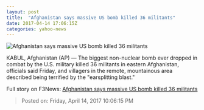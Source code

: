 ```yaml
---
layout: post
title:  "Afghanistan says massive US bomb killed 36 militants"
date: 2017-04-14 17:06:15Z
categories: yahoo-news
---
```


![Afghanistan says massive US bomb killed 36 militants](https://s.yimg.com/uu/api/res/1.2/A5kZaBTQTADbHhFqNd0Trw--/aD03MTc7dz0xMjc3O3NtPTE7YXBwaWQ9eXRhY2h5b24-/https://s.yimg.com/os/creatr-images/GLB/2017-04-14/1021f790-2119-11e7-9bd5-659ba9b5e78a_Screen-Shot-2017-04-14-at-9-49-01-AM.png)

KABUL, Afghanistan (AP) — The biggest non-nuclear bomb ever dropped in combat by the U.S. military killed 36 militants in eastern Afghanistan, officials said Friday, and villagers in the remote, mountainous area described being terrified by the "earsplitting blast."


Full story on F3News: [Afghanistan says massive US bomb killed 36 militants](http://www.f3nws.com/n/CDjexD)

> Posted on: Friday, April 14, 2017 10:06:15 PM
